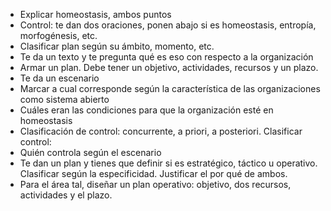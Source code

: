 + Explicar homeostasis, ambos puntos
+ Control: te dan dos oraciones, ponen abajo si es homeostasis, entropía, morfogénesis, etc. 
+ Clasificar plan según su ámbito, momento, etc.
+ Te da un texto y te pregunta qué es eso con respecto a la organización
+ Armar un plan. Debe tener un objetivo, actividades, recursos y un plazo.
+ Te da un escenario
+ Marcar a cual corresponde según la característica de las organizaciones como sistema abierto 
+ Cuáles eran las condiciones para que la organización esté en homeostasis
+ Clasificación de control: concurrente, a priori, a posteriori. Clasificar control:
+ Quién controla según el escenario
+ Te dan un plan y tienes que definir si es estratégico, táctico u operativo. Clasificar según la especificidad. Justificar el por qué de ambos. 
+ Para el área tal, diseñar un plan operativo: objetivo, dos recursos, actividades y el plazo.

